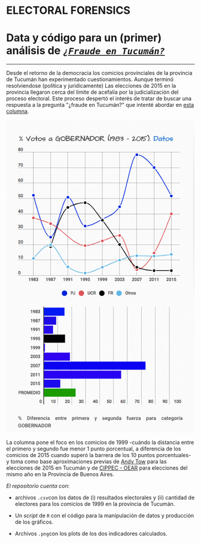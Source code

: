 # ELECTORAL FORENSICS
# Data y código para un (primer) análisis de [_`¿Fraude en Tucumán?`_](https://medium.com/el-pago-y-las-rosca/fraude-en-tucum%C3%A1n-d490a19842d8)
----

Desde el retorno de la democracia los comicios provinciales de la provincia de Tucumán han experimentado cuestionamientos. Aunque terminó resolviendose (política y juridicamente) Las elecciones de 2015 en la provincia llegaron cerca del límite de acefalía por la judicialización del proceso electoral. Este proceso despertó el interés de tratar de buscar una respuesta a la pregunta "¿fraude en Tucumán?" que intenté abordar en [esta columna](https://medium.com/el-pago-y-las-rosca/fraude-en-tucum%C3%A1n-d490a19842d8). 


![tuc.historico](https://github.com/TuQmano/Electoral_Forensics/blob/master/TUC.historico.png)

La columna pone el foco en los comicios de 1999 -cuándo la distancia entre el primero y segundo fue menor 1 punto porcentual, a diferencia de los comicios de 2015 cuando superó la barrera de los 10 puntos porcentuales- y toma como base aproximaciones previas de [Andy Tow](http://andytow.com/scripts/fraudometro/index.php?d=23&p=482&c=Gobernador%20y%20Vice%2023/08/2015&w=600&h=300&m=29) para las elecciones de 2015 en Tucumán y de [CIPPEC - OEAR](http://oear.cippec.org/wp-content/uploads/2017/07/DPP-186-Autopsia-de-la-PBA-2015-los-datos-electorales-hablan-Page-Antenucci-Leiras-julio-2017-1.pdf) para elecciones del mismo año en la Provincia de Buenos Aires.  


*El repositorio cuenta con*:

* archivos `.csv`con los datos de (i) resultados electorales y (ii) cantidad de electores para los comicios de 1999 en la provincia de Tucumán.

* Un _script_ de `R` con el código para la manipulación de datos y producción de los gráficos.

* Archivos `.png`con los plots de los dos indicadores calculados. 

